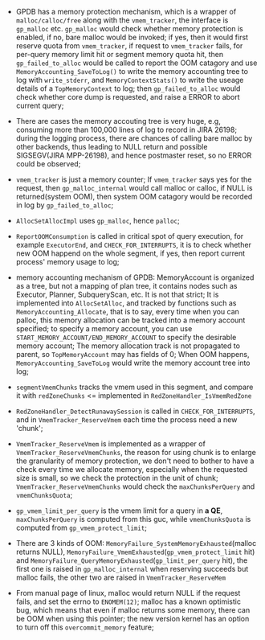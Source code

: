 * GPDB has a memory protection mechanism, which is a wrapper of `malloc/calloc/free` along with the `vmem_tracker`, the interface is `gp_malloc` etc. `gp_malloc` would check whether memory protection is enabled, if no, bare malloc would be invoked; if yes, then it would first reserve quota from `vmem_tracker`, if request to `vmem_tracker` fails, for per-query memory limit hit or segment memory quota hit, then `gp_failed_to_alloc` would be called to report the OOM catagory and use `MemoryAccounting_SaveToLog()` to write the memory accounting tree to log with `write_stderr`, and `MemoryContextStats()` to write the useage details of a `TopMemoryContext` to log; then `gp_failed_to_alloc` would check whether core dump is requested, and raise a ERROR to abort current query;

* There are cases the memory accouting tree is very huge, e.g, consuming more than 100,000 lines of log to record in JIRA 26198; during the logging process, there are chances of calling bare malloc by other backends, thus leading to NULL return and possible SIGSEGV(JIRA MPP-26198), and hence postmaster reset, so no ERROR could be observed;

* `vmem_tracker` is just a memory counter; If `vmem_tracker` says yes for the request, then `gp_malloc_internal` would call malloc or calloc, if NULL is returned(system OOM), then system OOM catagory would be recorded in log by `gp_failed_to_alloc`;

* `AllocSetAllocImpl` uses `gp_malloc`, hence `palloc`;

* `ReportOOMConsumption` is called in critical spot of query execution, for example `ExecutorEnd`, and `CHECK_FOR_INTERRUPTS`, it is to check whether new OOM happend on the whole segment, if yes, then report current process' memory usage to log;

* memory accounting mechanism of GPDB: MemoryAccount is organized as a tree, but not a mapping of plan tree, it contains nodes such as Executor, Planner, SubqueryScan, etc. It is not that strict; It is implemented into `AllocSetAlloc`, and tracked by functions such as `MemoryAccounting_Allocate`, that is to say, every time when you can palloc, this memory allocation can be tracked into a memory account specified; to specify a memory account, you can use `START_MEMORY_ACCOUNT/END_MEMORY_ACCOUNT` to specify the desirable memory account; The memory allocation track is not propagated to parent, so `TopMemoryAccount` may has fields of 0; When OOM happens, `MemoryAccounting_SaveToLog` would write the memory account tree into log;
	
* `segmentVmemChunks` tracks the vmem used in this segment, and compare it with `redZoneChunks` <= implemented in `RedZoneHandler_IsVmemRedZone`
* `RedZoneHandler_DetectRunawaySession` is called in `CHECK_FOR_INTERRUPTS`, and in `VmemTracker_ReserveVmem` each time the process need a new 'chunk';
* `VmemTracker_ReserveVmem` is implemented as a wrapper of `VmemTracker_ReserveVmemChunks`, the reason for using chunk is to enlarge the granularity of memory protection, we don't need to bother to have a check every time we allocate memory, especially when the requested size is small, so we check the protection in the unit of chunk; `VmemTracker_ReserveVmemChunks` would check the `maxChunksPerQuery` and `vmemChunksQuota`;
* `gp_vmem_limit_per_query` is the vmem limit for a query in **a QE**, `maxChunksPerQuery` is computed from this guc, while `vmemChunksQuota` is computed from `gp_vmem_protect_limit`;
* There are 3 kinds of OOM: `MemoryFailure_SystemMemoryExhausted`(malloc returns NULL), `MemoryFailure_VmemExhausted`(`gp_vmem_protect_limit` hit) and `MemoryFailure_QueryMemoryExhausted`(`gp_limit_per_query` hit), the first one is raised in `gp_malloc_internal` when reserving succeeds but malloc fails, the other two are raised in `VmemTracker_ReserveMem`

* From manual page of linux, malloc would return NULL if the request fails, and set the errno to `ENOMEM(12)`; malloc has a known optimistic bug, which means that even if malloc returns some memory, there can be OOM when using this pointer; the new version kernel has an option to turn off this `overcommit_memory` feature;
